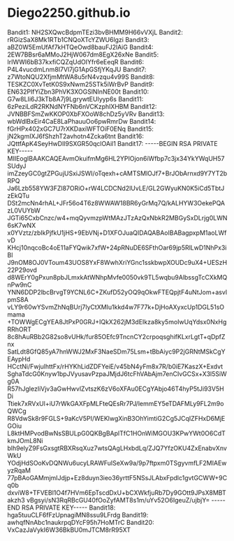 # Diego2250.github.io
Bandit1: NH2SXQwcBdpmTEzi3bvBHMM9H66vVXjL
Bandit2: rRGizSaX8Mk1RTb1CNQoXTcYZWU6lgzi
Bandit3: aBZ0W5EmUfAf7kHTQeOwd8bauFJ2lAiG
Bandit4: 2EW7BBsr6aMMoJ2HjW067dm8EgX26xNe
Bandit5: lrIWWI6bB37kxfiCQZqUdOIYfr6eEeqR
Bandit6: P4L4vucdmLnm8I7Vl7jG1ApGSfjYKqJU
Bandit7: z7WtoNQU2XfjmMtWA8u5rN4vzqu4v99S
Bandit8: TESKZC0XvTetK0S9xNwm25STk5iWrBvP
Bandit9: EN632PlfYiZbn3PhVK3XOGSlNInNE00t
Bandit10: G7w8LIi6J3kTb8A7j9LgrywtEUlyyp6s
Bandit11: 6zPeziLdR2RKNdNYFNb6nVCKzphlXHBM
Bandit12: JVNBBFSmZwKKOP0XbFXOoW8chDz5yVRv
Bandit13: wbWdlBxEir4CaE8LaPhauuOo6pwRmrDw
Bandit14: fGrHPx402xGC7U7rXKDaxiWFTOiF0ENq
Bandit15: jN2kgmIXJ6fShzhT2avhotn4Zcka6tnt
Bandit16: JQttfApK4SeyHwDlI9SXGR50qclOAil1
Bandit17: 
-----BEGIN RSA PRIVATE KEY-----
MIIEogIBAAKCAQEAvmOkuifmMg6HL2YPIOjon6iWfbp7c3jx34YkYWqUH57SUdyJ
imZzeyGC0gtZPGujUSxiJSWI/oTqexh+cAMTSMlOJf7+BrJObArnxd9Y7YT2bRPQ
Ja6Lzb558YW3FZl87ORiO+rW4LCDCNd2lUvLE/GL2GWyuKN0K5iCd5TbtJzEkQTu
DSt2mcNn4rhAL+JFr56o4T6z8WWAW18BR6yGrMq7Q/kALHYW3OekePQAzL0VUYbW
JGTi65CxbCnzc/w4+mqQyvmzpWtMAzJTzAzQxNbkR2MBGySxDLrjg0LWN6sK7wNX
x0YVztz/zbIkPjfkU1jHS+9EbVNj+D1XFOJuaQIDAQABAoIBABagpxpM1aoLWfvD
KHcj10nqcoBc4oE11aFYQwik7xfW+24pRNuDE6SFthOar69jp5RlLwD1NhPx3iBl
J9nOM8OJ0VToum43UOS8YxF8WwhXriYGnc1sskbwpXOUDc9uX4+UESzH22P29ovd
d8WErY0gPxun8pbJLmxkAtWNhpMvfe0050vk9TL5wqbu9AlbssgTcCXkMQnPw9nC
YNN6DDP2lbcBrvgT9YCNL6C+ZKufD52yOQ9qOkwFTEQpjtF4uNtJom+asvlpmS8A
vLY9r60wYSvmZhNqBUrj7lyCtXMIu1kkd4w7F77k+DjHoAXyxcUp1DGL51sOmama
+TOWWgECgYEA8JtPxP0GRJ+IQkX262jM3dEIkza8ky5moIwUqYdsx0NxHgRRhORT
8c8hAuRBb2G82so8vUHk/fur85OEfc9TncnCY2crpoqsghifKLxrLgtT+qDpfZnx
SatLdt8GfQ85yA7hnWWJ2MxF3NaeSDm75Lsm+tBbAiyc9P2jGRNtMSkCgYEAypHd
HCctNi/FwjulhttFx/rHYKhLidZDFYeiE/v45bN4yFm8x7R/b0iE7KaszX+Exdvt
SghaTdcG0Knyw1bpJVyusavPzpaJMjdJ6tcFhVAbAjm7enCIvGCSx+X3l5SiWg0A
R57hJglezIiVjv3aGwHwvlZvtszK6zV6oXFAu0ECgYAbjo46T4hyP5tJi93V5HDi
Ttiek7xRVxUl+iU7rWkGAXFpMLFteQEsRr7PJ/lemmEY5eTDAFMLy9FL2m9oQWCg
R8VdwSk8r9FGLS+9aKcV5PI/WEKlwgXinB3OhYimtiG2Cg5JCqIZFHxD6MjEGOiu
L8ktHMPvodBwNsSBULpG0QKBgBAplTfC1HOnWiMGOU3KPwYWt0O6CdTkmJOmL8Ni
blh9elyZ9FsGxsgtRBXRsqXuz7wtsQAgLHxbdLq/ZJQ7YfzOKU4ZxEnabvXnvWkU
YOdjHdSOoKvDQNWu6ucyLRAWFuISeXw9a/9p7ftpxm0TSgyvmfLF2MIAEwyzRqaM
77pBAoGAMmjmIJdjp+Ez8duyn3ieo36yrttF5NSsJLAbxFpdlc1gvtGCWW+9Cq0b
dxviW8+TFVEBl1O4f7HVm6EpTscdDxU+bCXWkfjuRb7Dy9GOtt9JPsX8MBTakzh3
vBgsyi/sN3RqRBcGU40fOoZyfAMT8s1m/uYv52O6IgeuZ/ujbjY=
-----END RSA PRIVATE KEY-----
Bandit18: hga5tuuCLF6fFzUpnagiMN8ssu9LFrdg
Bandit19: awhqfNnAbc1naukrpqDYcF95h7HoMTrC
Bandit20: VxCazJaVykI6W36BkBU0mJTCM8rR95XT
